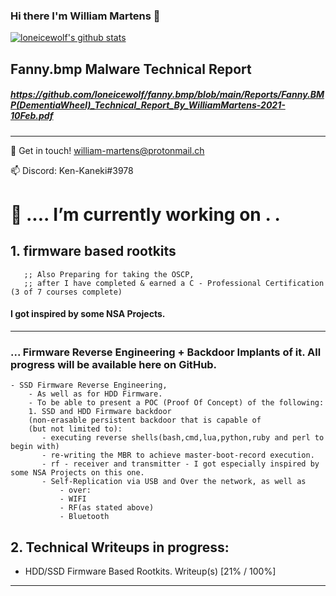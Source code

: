 ### Hi there I'm William Martens 👋



[![loneicewolf's github stats](https://github-readme-stats.vercel.app/api?username=loneicewolf&theme=cobalt&show_icons=true)](https://github.com/anuraghazra/github-readme-stats)



## Fanny.bmp Malware Technical Report
##### https://github.com/loneicewolf/fanny.bmp/blob/main/Reports/Fanny.BMP(DementiaWheel)_Technical_Report_By_WilliamMartens-2021-10Feb.pdf

-------------------------



💬 Get in touch! william-martens@protonmail.ch

📫 Discord: Ken-Kaneki#3978


#  🔭 .... I’m currently working on . . 



## 1.  firmware based rootkits

       ;; Also Preparing for taking the OSCP,
       ;; after I have completed & earned a C - Professional Certification (3 of 7 courses complete)

####  I got inspired by some NSA Projects.


----------------------

### ... Firmware Reverse Engineering + Backdoor Implants of it. All progress will be available here on GitHub.
    - SSD Firmware Reverse Engineering,
        - As well as for HDD Firmware.
        - To be able to present a POC (Proof Of Concept) of the following:
        1. SSD and HDD Firmware backdoor 
        (non-erasable persistent backdoor that is capable of 
        (but not limited to): 
           - executing reverse shells(bash,cmd,lua,python,ruby and perl to begin with)
           - re-writing the MBR to achieve master-boot-record execution.
           - rf - receiver and transmitter - I got especially inspired by some NSA Projects on this one.
           - Self-Replication via USB and Over the network, as well as
               - over:
               - WIFI
               - RF(as stated above)
               - Bluetooth
                   
## 2. Technical Writeups in progress:

 
  - HDD/SSD Firmware Based Rootkits. Writeup(s) [21% / 100%]
  

----------------------
<!--
**loneicewolf/loneicewolf** is a ✨ _special_ ✨ repository because its `README.md` (this file) appears on your GitHub profile.

Here are some ideas to get you started:

- 🔭 I’m currently working on ...
- 🌱 I’m currently learning ...
- 👯 I’m looking to collaborate on ...
- 🤔 I’m looking for help with ...
- 💬 Ask me about ...
- 📫 How to reach me: ...
- 😄 Pronouns: ...
- ⚡ Fun fact: ...
-->
